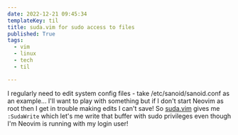 ```yaml
---
date: 2022-12-21 09:45:34
templateKey: til
title: suda.vim for sudo access to files
published: True
tags:
  - vim
  - linux
  - tech
  - til

---
```


I regularly need to edit system config files - take /etc/sanoid/sanoid.conf as
an example... I'll want to play with something but if I don't start Neovim as
root then I get in trouble making edits I can't save! So
[suda.vim](https://github.com/lambdalisue/suda.vim) gives me
`:SudaWrite` which let's me write that buffer with sudo privileges even though
I'm Neovim is running with my login user!
